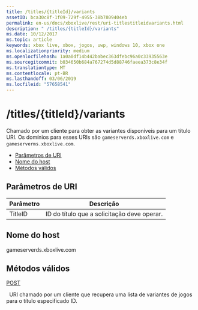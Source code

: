 ```yaml
---
title: /titles/{titleId}/variants
assetID: bca30c8f-1f09-729f-4955-38b7809404eb
permalink: en-us/docs/xboxlive/rest/uri-titlestitleidvariants.html
description: " /titles/{titleId}/variants"
ms.date: 10/12/2017
ms.topic: article
keywords: xbox live, xbox, jogos, uwp, windows 10, xbox one
ms.localizationpriority: medium
ms.openlocfilehash: 1a0a0df14b442babec363dfebc96a0c33935563e
ms.sourcegitcommit: b034650b684a767274d5d88746faeea373c8e34f
ms.translationtype: MT
ms.contentlocale: pt-BR
ms.lasthandoff: 03/06/2019
ms.locfileid: "57658541"
---
```

# <a name="titlestitleidvariants"></a>/titles/{titleId}/variants
Chamado por um cliente para obter as variantes disponíveis para um título URI. Os domínios para esses URIs são `gameserverds.xboxlive.com` e `gameserverms.xboxlive.com`.
 
  * [Parâmetros de URI](#ID4EU)
  * [Nome do host](#ID4EIB)
  * [Métodos válidos](#ID4EPB)
 
<a id="ID4EU"></a>

 
## <a name="uri-parameters"></a>Parâmetros de URI
 
| Parâmetro| Descrição| 
| --- | --- | 
| TitleID| ID do título que a solicitação deve operar.| 
  
<a id="ID4EIB"></a>

 
## <a name="host-name"></a>Nome do host
 
gameserverds.xboxlive.com
  
<a id="ID4EPB"></a>

 
## <a name="valid-methods"></a>Métodos válidos
  
[POST](uri-titlestitleidvariants-post.md)
 
&nbsp;&nbsp;URI chamado por um cliente que recupera uma lista de variantes de jogos para o título especificado ID.
   